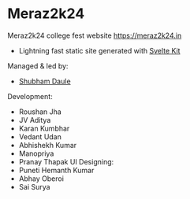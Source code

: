 # Meraz2k24

Meraz2k24 college fest website https://meraz2k24.in

- Lightning fast static site generated with [Svelte Kit](https://kit.svelte.dev/)


Managed & led by:
  - [Shubham Daule](https://github.com/sbdaule5)

Development:
  - Roushan Jha
  - JV Aditya
  - Karan Kumbhar
  - Vedant Udan
  - Abhishekh Kumar
  - Manopriya
  - Pranay Thapak
UI Designing:
  - Puneti Hemanth Kumar
  - Abhay Oberoi
  - Sai Surya
